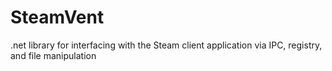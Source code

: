 # SteamVent
.net library for interfacing with the Steam client application via IPC, registry, and file manipulation
